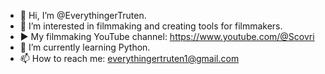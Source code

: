 - 👋 Hi, I’m @EverythingerTruten.
- 👀 I’m interested in filmmaking and creating tools for filmmakers.
- ▶ My filmmaking YouTube channel: https://www.youtube.com/@Scovri 
- 🌱 I’m currently learning Python.
- 📫 How to reach me: everythingertruten1@gmail.com

<!---
EverythingerTruten/EverythingerTruten is a ✨ special ✨ repository because its `README.md` (this file) appears on your GitHub profile.
You can click the Preview link to take a look at your changes.
--->
